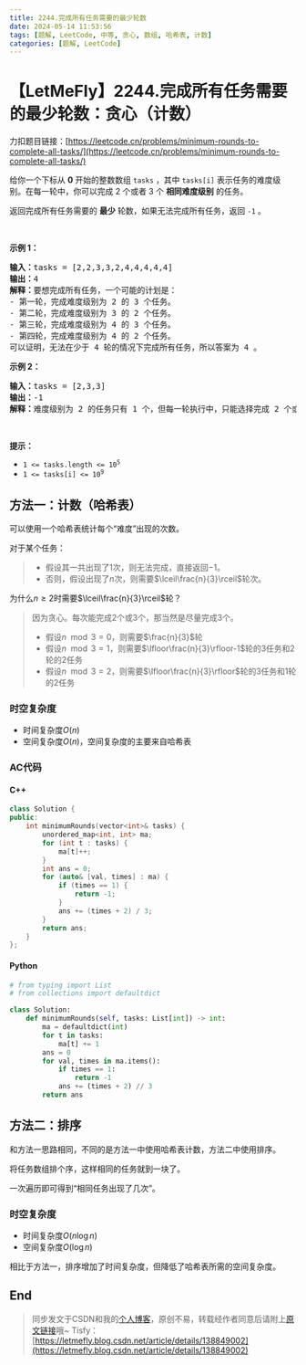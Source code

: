 ```yaml
---
title: 2244.完成所有任务需要的最少轮数
date: 2024-05-14 11:53:56
tags: [题解, LeetCode, 中等, 贪心, 数组, 哈希表, 计数]
categories: [题解, LeetCode]
---
```


# 【LetMeFly】2244.完成所有任务需要的最少轮数：贪心（计数）

力扣题目链接：[https://leetcode.cn/problems/minimum-rounds-to-complete-all-tasks/](https://leetcode.cn/problems/minimum-rounds-to-complete-all-tasks/)

<p>给你一个下标从 <strong>0</strong> 开始的整数数组 <code>tasks</code> ，其中 <code>tasks[i]</code> 表示任务的难度级别。在每一轮中，你可以完成 2 个或者 3 个 <strong>相同难度级别</strong> 的任务。</p>

<p>返回完成所有任务需要的 <strong>最少</strong> 轮数，如果无法完成所有任务，返回<em> </em><code>-1</code><em> </em>。</p>

<p>&nbsp;</p>

<p><strong>示例 1：</strong></p>

<pre><strong>输入：</strong>tasks = [2,2,3,3,2,4,4,4,4,4]
<strong>输出：</strong>4
<strong>解释：</strong>要想完成所有任务，一个可能的计划是：
- 第一轮，完成难度级别为 2 的 3 个任务。 
- 第二轮，完成难度级别为 3 的 2 个任务。 
- 第三轮，完成难度级别为 4 的 3 个任务。 
- 第四轮，完成难度级别为 4 的 2 个任务。 
可以证明，无法在少于 4 轮的情况下完成所有任务，所以答案为 4 。
</pre>

<p><strong>示例 2：</strong></p>

<pre><strong>输入：</strong>tasks = [2,3,3]
<strong>输出：</strong>-1
<strong>解释：</strong>难度级别为 2 的任务只有 1 个，但每一轮执行中，只能选择完成 2 个或者 3 个相同难度级别的任务。因此，无法完成所有任务，答案为 -1 。
</pre>

<p>&nbsp;</p>

<p><strong>提示：</strong></p>

<ul>
	<li><code>1 &lt;= tasks.length &lt;= 10<sup>5</sup></code></li>
	<li><code>1 &lt;= tasks[i] &lt;= 10<sup>9</sup></code></li>
</ul>


    
## 方法一：计数（哈希表）

可以使用一个哈希表统计每个“难度”出现的次数。

对于某个任务：

> + 假设其一共出现了$1$次，则无法完成，直接返回$-1$。
> + 否则，假设出现了$n$次，则需要$\lceil\frac{n}{3}\rceil$轮次。

为什么$n\geq 2$时需要$\lceil\frac{n}{3}\rceil$轮？

> 因为贪心。每次能完成$2$个或$3$个，那当然是尽量完成$3$个。
>
> + 假设$n\mod 3=0$，则需要$\frac{n}{3}$轮
> + 假设$n\mod 3=1$，则需要$\lfloor\frac{n}{3}\rfloor-1$轮的$3$任务和$2$轮的$2$任务
> + 假设$n\mod 3=2$，则需要$\lfloor\frac{n}{3}\rfloor$轮的$3$任务和$1$轮的$2$任务

### 时空复杂度

+ 时间复杂度$O(n)$
+ 空间复杂度$O(n)$，空间复杂度的主要来自哈希表

### AC代码

#### C++

```cpp
class Solution {
public:
    int minimumRounds(vector<int>& tasks) {
        unordered_map<int, int> ma;
        for (int t : tasks) {
            ma[t]++;
        }
        int ans = 0;
        for (auto& [val, times] : ma) {
            if (times == 1) {
                return -1;
            }
            ans += (times + 2) / 3;
        }
        return ans;
    }
};
```

#### Python

```python
# from typing import List
# from collections import defaultdict

class Solution:
    def minimumRounds(self, tasks: List[int]) -> int:
        ma = defaultdict(int)
        for t in tasks:
            ma[t] += 1
        ans = 0
        for val, times in ma.items():
            if times == 1:
                return -1
            ans += (times + 2) // 3
        return ans
```

## 方法二：排序

和方法一思路相同，不同的是方法一中使用哈希表计数，方法二中使用排序。

将任务数组排个序，这样相同的任务就到一块了。

一次遍历即可得到“相同任务出现了几次”。

### 时空复杂度

+ 时间复杂度$O(n\log n)$
+ 空间复杂度$O(\log n)$

相比于方法一，排序增加了时间复杂度，但降低了哈希表所需的空间复杂度。

## End

> 同步发文于CSDN和我的[个人博客](https://blog.letmefly.xyz/)，原创不易，转载经作者同意后请附上[原文链接](https://blog.letmefly.xyz/2024/05/14/LeetCode%202244.%E5%AE%8C%E6%88%90%E6%89%80%E6%9C%89%E4%BB%BB%E5%8A%A1%E9%9C%80%E8%A6%81%E7%9A%84%E6%9C%80%E5%B0%91%E8%BD%AE%E6%95%B0/)哦~
> Tisfy：[https://letmefly.blog.csdn.net/article/details/138849002](https://letmefly.blog.csdn.net/article/details/138849002)
